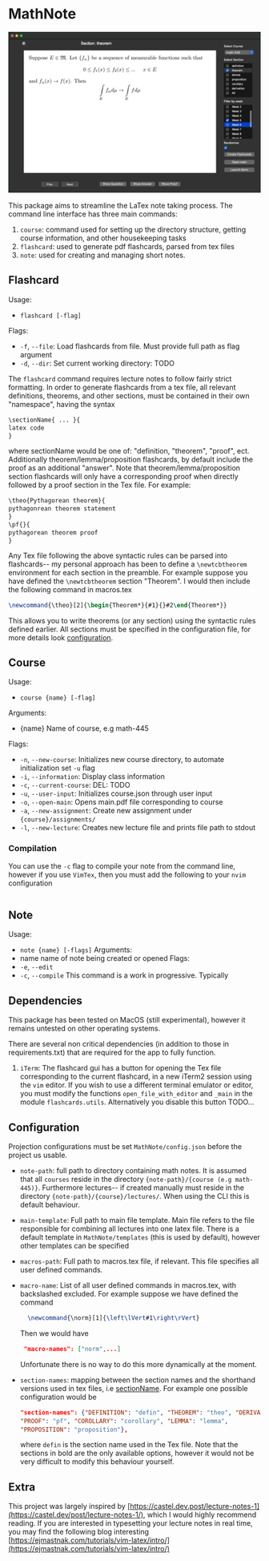 # MathNote
![flashcard](assets/flashcard.png)

This package aims to streamline the LaTex note taking process.
The command line interface has three main commands:

1. `course`: command used for setting up the directory structure, getting course information, and other housekeeping tasks
2. `flashcard`: used to generate pdf flashcards, parsed from tex files
3. `note`: used for creating and managing short notes.

## Flashcard
Usage: 
* `flashcard [-flag]`

Flags:
* `-f`, `--file`: Load flashcards from file. Must provide full path as flag argument
* `-d`, `--dir`: Set current working directory: TODO


The `flashcard` command requires lecture notes to follow fairly strict formatting. In order to generate flashcards
from a tex file, all relevant definitions, theorems, and other sections, must be contained in their own
"namespace", having the syntax
```
\sectionName{ ... }{
latex code
}
```
where sectionName would be one of: "definition, "theorem", "proof", ect.
Additionally theorem/lemma/proposition flashcards, by default include the proof as an additional "answer". Note that theorem/lemma/proposition
section flashcards will only have a corresponding proof when directly followed by a proof section in the Tex file.
For example:
```
\theo{Pythagorean theorem}{
pythagonrean theorem statement
}
\pf{}{
pythagorean theorem proof
}
```
Any Tex file following the above syntactic rules can be parsed into flashcards-- my personal
approach has been to define a `\newtcbtheorem` environment for each section in the preamble. For example suppose
you have defined the `\newtcbtheorem` section "Theorem". I would then include the following command in macros.tex
```tex
\newcommand{\theo}[2]{\begin{Theorem*}{#1}{}#2\end{Theorem*}}
```
This allows you to write theorems (or any section) using the syntactic rules defined earlier.
All sections must be specified in the configuration file, for more details look [configuration](#configuration). 



## Course
Usage:
* `course {name} [-flag]`

Arguments:
* {name}     Name of course, e.g math-445

Flags:
* `-n`, `--new-course`: Initializes new course directory, to automate initialization set `-u` flag
* `-i`, `--information`: Display class information
* `-c`, `--current-course`: DEL: TODO
* `-u`, `--user-input`: Initializes course.json through user input
* `-o`, `--open-main`: Opens main.pdf file corresponding to course
* `-a`, `--new-assignment`: Create new assignment under `{course}/assignments/`
* `-l`, `--new-lecture`: Creates new lecture file and prints file path to stdout

### Compilation
You can use the `-c` flag to compile your note from the command line, however if you use 
`VimTex`, then you must add the following to your `nvim` configuration
```lua

```



## Note
Usage:
* `note {name} [-flags]`
Arguments:
* name          name of note being created or opened
Flags:
* `-e`, `--edit`
* `-c`, `--compile`
This command is a work in progressive. Typically 


## Dependencies
This package has been tested on MacOS (still experimental), however it remains untested on other operating systems.

There are several non critical dependencies (in addition to those in requirements.txt) that are required
for the app to fully function. 
1. `iTerm`: The flashcard gui has a button for opening the Tex file corresponding to the current flashcard, in a new iTerm2
session using the `vim` editor. If you wish to use a different terminal emulator or editor,
you must modify the functions `open_file_with_editor` and `_main` in the module `flashcards.utils`. Alternatively you disable this button
TODO...


## Configuration
Projection configurations must be set `MathNote/config.json` before the project
us usable. 
- `note-path`: full path to directory containing math notes. It is assumed that
   all `courses` reside in the directory `{note-path}/{course (e.g math-445)}`. 
   Furthermore lectures-- if created manually must reside in the directory
   `{note-path}/{course}/lectures/`. When using the CLI this is default
   behaviour.

- `main-template`: Full path to main file template. Main file refers to the file
  responsible for combining all lectures into one latex file. There is a default
  template in `MathNote/templates` (this is used by default), however other templates can be specified
- `macros-path`: Full path to macros.tex file, if relevant. This file specifies
  all user defined commands. 
- `macro-name`: List of all user defined commands in macros.tex, with backslashed excluded.
  For example suppose we have defined the command
  ```tex
    \newcommand{\norm}[1]{\left\lVert#1\right\rVert}
  ```
  Then we would have
  ```json
   "macro-names": ["norm",...] 
  ```

  Unfortunate there is no way to do this more dynamically at
  the moment.

- `section-names`: mapping between the section names and the shorthand versions used in tex files, 
    i.e [sectionName](#flashcard). For example one possible configuration would be
    ```json
    "section-names": {"DEFINITION": "defin", "THEOREM": "theo", "DERIVATION": "der",
    "PROOF": "pf", "COROLLARY": "corollary", "LEMMA": "lemma",
    "PROPOSITION": "proposition"},
    ```
    where `defin` is the section name used in the Tex file. Note that the sections in bold are the only available options, however
    it would not be very difficult to modify this behaviour yourself.

## Extra
This project was largely inspired by [https://castel.dev.post/lecture-notes-1](https://castel.dev/post/lecture-notes-1/), which I would 
highly recommend reading. If you are interested in typesetting your lecture notes in real time, you may find the following blog interesting 
[https://ejmastnak.com/tutorials/vim-latex/intro/](https://ejmastnak.com/tutorials/vim-latex/intro/)
